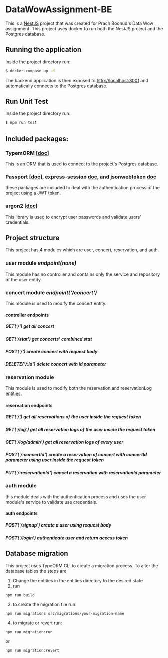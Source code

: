 # DataWowAssignment-BE

This is a [NestJS](https://docs.nestjs.com/) project that was created for Prach Boonud's Data Wow assignment. This project uses docker to run both the NestJS project and the Postgres database.

## Running the application
Inside the project directory run:

```bash
$ docker-compose up -d
```

The backend application is then exposed to [http://localhost:3001](http://localhost:3001) and automatically connects to the Postgres database.

## Run Unit Test
Inside the project directory run:

```bash
$ npm run test
```
## Included packages:
### TypemORM [[doc](https://typeorm.io/)]
  This is an ORM that is used to connect to the project's Postgres database.
### Passport [[doc](https://docs.nestjs.com/recipes/passport)], express-session [doc](https://docs.nestjs.com/techniques/session), and jsonwebtoken [doc](https://www.npmjs.com/package/jsonwebtoken)
  these packages are included to deal with the authentication process of the project using a JWT token.
### argon2 [[doc](https://www.npmjs.com/package/argon2)]
  This library is used to encrypt user passwords and validate users' credentials.

## Project structure
This project has 4 modules which are user, concert, reservation, and auth.

### user module *endpoint(none)*
This module has no controller and contains only the service and repository of the user entity.

### concert module *endpoint('/concert')*
This module is used to modify the concert entity.

#### controller endpoints

##### *GET('/')*         get all concert
##### *GET('/stat')*     get concerts' combined stat
##### *POST('/')*        create concert with request body
##### *DELETE('/:id')*   delete concert with id parameter

### reservation module
This module is used to modify both the reservation and reservationLog entities.
#### reservation endpoints

##### *GET('/')*                 get all reservations of the user inside the request token
##### *GET('/log')*              get all reservation logs of the user inside the request token
##### *GET('/log/admin')*        get all reservation logs of every user
##### *POST('/:concertId')*      create a reservation of concert with concertId parameter using user inside the request token 
##### *PUT('/:reservationId')*   cancel a reservation with reservationId parameter

### auth module
this module deals with the authentication process and uses the user module's service to validate use credentials.

#### auth endpoints

##### *POST('/signup')*      create a user using request body
##### *POST('/login')*       authenticate user and return access token

## Database migration
This project uses TypeORM CLI to create a migration process. To alter the database tables the steps are
1. Change the entities in the entities directory to the desired state
2. run
```
npm run build
```
3. to create the migration file run:
```
npm run migrations src/migrations/your-migration-name
```
4. to migrate or revert run:
```
npm run migration:run
```
or
```
npm run migration:revert
```

